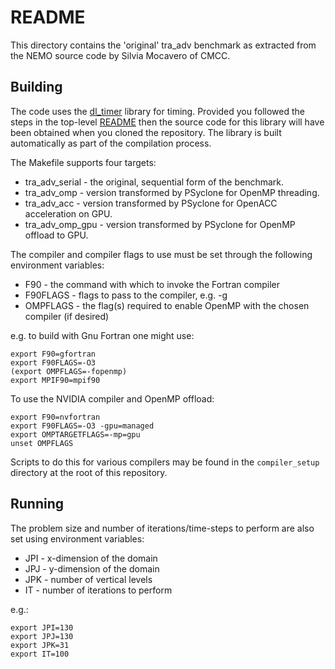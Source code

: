 # README #

This directory contains the 'original' tra_adv benchmark as extracted from
the NEMO source code by Silvia Mocavero of CMCC.

## Building ##

The code uses the [dl_timer](https://bitbucket.org/apeg/dl_timer)
library for timing. Provided you followed the steps in the top-level
[README](../../../../README.md#obtaining-the-code) then the source code
for this library will have been obtained when you cloned the
repository. The library is built automatically as part of the
compilation process.

The Makefile supports four targets:

* tra_adv_serial  - the original, sequential form of the benchmark.
* tra_adv_omp     - version transformed by PSyclone for OpenMP threading.
* tra_adv_acc     - version transformed by PSyclone for OpenACC acceleration
                    on GPU.
* tra_adv_omp_gpu - version transformed by PSyclone for OpenMP offload to
                    GPU.

The compiler and compiler flags to use must be set through the following
environment variables:

* F90      - the command with which to invoke the Fortran compiler
* F90FLAGS - flags to pass to the compiler, e.g. -g
* OMPFLAGS - the flag(s) required to enable OpenMP with the chosen compiler
             (if desired)

e.g. to build with Gnu Fortran one might use:

    export F90=gfortran
    export F90FLAGS=-O3
    (export OMPFLAGS=-fopenmp)
    export MPIF90=mpif90

To use the NVIDIA compiler and OpenMP offload:

    export F90=nvfortran
    export F90FLAGS=-O3 -gpu=managed
    export OMPTARGETFLAGS=-mp=gpu
    unset OMPFLAGS

Scripts to do this for various compilers may be found in the `compiler_setup`
directory at the root of this repository.

## Running ##

The problem size and number of iterations/time-steps to perform are also
set using environment variables:

* JPI - x-dimension of the domain
* JPJ - y-dimension of the domain
* JPK - number of vertical levels
* IT - number of iterations to perform

e.g.:

    export JPI=130
    export JPJ=130
    export JPK=31
    export IT=100
